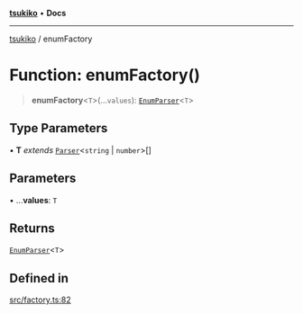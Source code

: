 [**tsukiko**](../README.md) • **Docs**

***

[tsukiko](../README.md) / enumFactory

# Function: enumFactory()

> **enumFactory**\<`T`\>(...`values`): [`EnumParser`](../classes/EnumParser.md)\<`T`\>

## Type Parameters

• **T** *extends* [`Parser`](../classes/Parser.md)\<`string` \| `number`\>[]

## Parameters

• ...**values**: `T`

## Returns

[`EnumParser`](../classes/EnumParser.md)\<`T`\>

## Defined in

[src/factory.ts:82](https://github.com/BIYUEHU/tsukiko/blob/eb4b04a16e9c40909bed9d6503bd49914851f300/src/factory.ts#L82)
